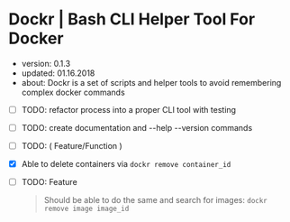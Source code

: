 # Dockr | Bash CLI Helper Tool For Docker #

- version: 0.1.3
- updated: 01.16.2018
- about: Dockr is a set of scripts and helper tools to avoid remembering complex docker commands
- [ ] TODO: refactor process into a proper CLI tool with testing
- [ ] TODO: create documentation and --help --version commands
- [ ] TODO: ( Feature/Function )
- [x] Able to delete containers via ``dockr remove container_id``
- [ ] TODO: Feature
	> Should be able to do the same and search for images: ``dockr remove image image_id``

